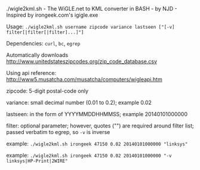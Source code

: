 ./wigle2kml.sh - The WiGLE.net to KML converter in BASH - by NJD - Inspired by irongeek.com's igigle.exe

Usage: `./wigle2kml.sh username zipcode variance lastseen ["[-v] filter[|filter[|filter]...]"]`

Dependencies: `curl`, `bc`, `egrep`

Automatically downloads http://www.unitedstateszipcodes.org/zip_code_database.csv

Using api reference: http://www5.musatcha.com/musatcha/computers/wigleapi.htm

zipcode: 5-digit postal-code only

variance: small decimal number (0.01 to 0.2); example 0.02

lastseen: in the form of YYYYMMDDHHMMSS; example 20140101000000

filter: optional parameter; however, quotes ("") are required around filter list; passed verbatim to egrep, so `-v` is inverse

example: `./wigle2kml.sh irongeek 47150 0.02 20140101000000 "linksys"`

example: `./wigle2kml.sh irongeek 47150 0.02 20140101000000 "-v linksys|HP-Print|2WIRE"`
